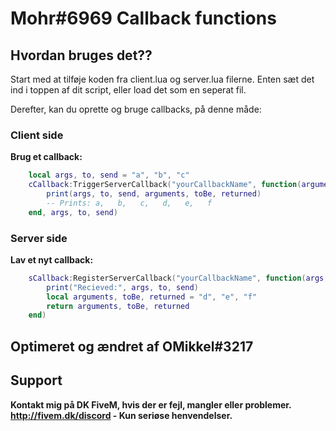 # Mohr#6969 Callback functions

## Hvordan bruges det??
Start med at tilføje koden fra client.lua og server.lua filerne.
Enten sæt det ind i toppen af dit script, eller load det som en seperat fil.

Derefter, kan du oprette og bruge callbacks, på denne måde:
### Client side

**Brug et callback:**
```lua
    local args, to, send = "a", "b", "c"
    cCallback:TriggerServerCallback("yourCallbackName", function(arguments, toBe, returned)
        print(args, to, send, arguments, toBe, returned)
        -- Prints: a,   b,   c,   d,   e,   f
    end, args, to, send)
```

### Server side

**Lav et nyt callback:**
```lua
    sCallback:RegisterServerCallback("yourCallbackName", function(args, to, send)
        print("Recieved:", args, to, send)
        local arguments, toBe, returned = "d", "e", "f"
        return arguments, toBe, returned
    end)
```

## Optimeret og ændret af OMikkel#3217

## Support
**Kontakt mig på DK FiveM, hvis der er fejl, mangler eller problemer. http://fivem.dk/discord - Kun seriøse henvendelser.**
